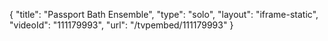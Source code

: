 {
    "title": "Passport Bath Ensemble",
    "type": "solo",
    "layout": "iframe-static",
    "videoId": "111179993",
    "url": "\/tvpembed\/111179993"
}
